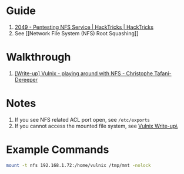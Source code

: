 
# Guide

1. [2049 - Pentesting NFS Service | HackTricks | HackTricks](https://book.hacktricks.xyz/network-services-pentesting/nfs-service-pentesting)
2. See [[Network File System (NFS) Root Squashing]]

# Walkthrough 

1. [\[Write-up\] Vulnix - playing around with NFS - Christophe Tafani-Dereeper](https://blog.christophetd.fr/write-up-vulnix/)
# Notes

1. If you see NFS related ACL port open, see `/etc/exports`
2. If you cannot access the mounted file system, see [Vulnix Write-up\ ](https://blog.christophetd.fr/write-up-vulnix/)
# Example Commands


```bash
mount -t nfs 192.168.1.72:/home/vulnix /tmp/mnt -nolock
```
